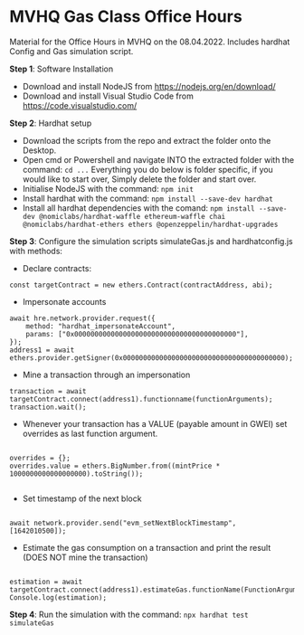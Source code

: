 # MVHQ Gas Class Office Hours 
Material for the Office Hours in MVHQ on the 08.04.2022. Includes hardhat Config and Gas simulation script.

**Step 1**: Software Installation
- Download and install NodeJS from https://nodejs.org/en/download/
- Download and install Visual Studio Code from https://code.visualstudio.com/


**Step 2**: Hardhat setup
- Download the scripts from the repo and extract the folder onto the Desktop.
- Open cmd or Powershell and navigate INTO the extracted folder with the command:
        ```cd ...```
        Everything you do below is folder specific, if you would like to start over, 
        Simply delete the folder and start over.
- Initialise NodeJS with the command:
        ```npm init```
- Install hardhat with the command:
        ```npm install --save-dev hardhat```
- Install all hardhat dependencies with the comand:
        ```npm install --save-dev @nomiclabs/hardhat-waffle ethereum-waffle chai @nomiclabs/hardhat-ethers ethers @openzeppelin/hardhat-upgrades```
    
**Step 3**: Configure the simulation scripts simulateGas.js and hardhatconfig.js with methods:  

- Declare contracts:

```
const targetContract = new ethers.Contract(contractAddress, abi);
```

- Impersonate accounts

```
await hre.network.provider.request({
    method: "hardhat_impersonateAccount",
    params: ["0x0000000000000000000000000000000000000000"],
});
address1 = await ethers.provider.getSigner(0x0000000000000000000000000000000000000000);
```

- Mine a transaction through an impersonation

```
transaction = await targetContract.connect(address1).functionname(functionArguments);
transaction.wait();

```

- Whenever your transaction has a VALUE (payable amount in GWEI) set overrides as last function argument.

```

overrides = {};
overrides.value = ethers.BigNumber.from((mintPrice * 1000000000000000000).toString());


```

- Set timestamp of the next block

```

await network.provider.send("evm_setNextBlockTimestamp", [1642010500]);

```

- Estimate the gas consumption on a transaction and print the result (DOES NOT mine the transaction)

```

estimation = await targetContract.connect(address1).estimateGas.functionName(FunctionArguments);
Console.log(estimation);

```



**Step 4**: Run the simulation with the command:
        ```npx hardhat test simulateGas```
